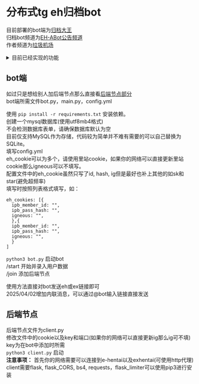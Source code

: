 # 分布式tg eh归档bot
目前部署的bot端为[归档大王](https://t.me/ehentai_archive_bot)  
归档bot频道为[EH-ABot公告频道](https://t.me/EH_ArBot)  
作者频道为[垃圾机场](https://t.me/lajijichang) 
<details>
  <summary>目前已经实现的功能</summary>

1. - 接收到ex/eh链接后返回解析后的图片以及说明
  - ![](https://fj.mhdy.shop/2025-04-17-20-31-26_20250417203126858.png)
2. - 获取一周内获取归档链接次数最多的5本
  - ![](https://fj.mhdy.shop/2025-04-17-20-36-09_20250417203609010.png)
3. - 查看最近5个被归档的本子
  - ![](https://fj.mhdy.shop/2025-04-17-20-37-30_20250417203730073.png)
4. - 签到获取GP(bot货币与EH无关)
  - ![](https://fj.mhdy.shop/2025-04-17-20-39-13_20250417203913183.png)
5. - 白名单用户可以看到当前全部节点状态(普通用户只能看到数量)
  - ![](https://fj.mhdy.shop/2025-04-17-20-40-40_20250417204040100.png)
6. - 查看本人使用次数及GP
  - ![](https://fj.mhdy.shop/2025-04-17-20-41-56_20250417204156293.png)
7. - 可以已礼物的方式赠送GP，接收方会得到bot的提醒
  - ![](https://fj.mhdy.shop/2025-04-17-20-47-54_20250417204754104.png)
8. - 管理员主动给用户添加GP 
  - ![](https://fj.mhdy.shop/2025-04-17-20-47-08_20250417204708454.png)
9. 1. 内联消息
  1. - 通过内联消息的按钮查看信息和签到
      -   ![](https://fj.mhdy.shop/2025-04-17-20-58-34_20250417205834258.png)
  2. - 通过内联消息直接获取画廊解析和json源信息文件
      -   ![](https://fj.mhdy.shop/2025-04-17-20-59-48_20250417205948804.png)
10. - 添加节点以及管理员黑白名单的操作
    - ![](https://fj.mhdy.shop/2025-04-17-21-01-26_20250417210126569.png)

</details> 

## bot端
如过只是想给别人加后端节点那么直接看[后端节点部分](#后端节点)  
bot端所需文件bot.py，main.py，config.yml

使用 `pip install -r requirements.txt` 安装依赖。  
创建一个mysql数据库(使用utf8mb4格式)  
不会检测数据库表单，请确保数据库默认为空  
目前仅支持MySQL作为存储，代码较为简单并不难有需要的可以自己替换为SQLite。  
填写config.yml  
eh_cookie可以为多个，请使用里站cookie，如果你的网络可以直接更新里站cookie那么igneous可以不填写。  
配置文件中的eh_cookie虽然只写了id, hash, ig但是最好也补上其他的如sk和star(避免超频率)  
填写时按照列表格式填写，如：
```
eh_cookies: [{
  ipb_member_id: "",
  ipb_pass_hash: "",
  igneous: "",
  },{
  ipb_member_id: "",
  ipb_pass_hash: "",
  igneous: "",
  }
]
```
`python3 bot.py` 启动bot  
/start 开始并录入用户数据  
/join 添加后端节点  

使用方法直接对bot发送eh或ex链接即可  
2025/04/02增加内联消息，可以通过@bot输入链接直接发送

## 后端节点
后端节点文件为client.py  
修改文件中的cookie以及key和端口(如果你的网络可以直接更新ig那么ig可不填)  
key为在bot中添加时所需  
`python3 client.py` 启动  
**注意事项：**
首先你的网络需要可以连接到e-hentai以及exhentai(可使用http代理)  
client需要flask, flask_CORS, bs4, requests，flask_limiter可以使用pip3进行安装